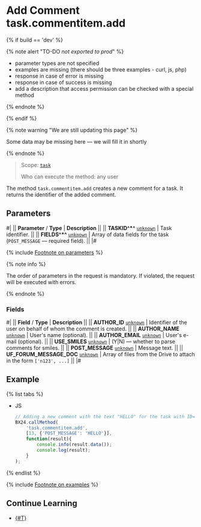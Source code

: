 # Add Comment task.commentitem.add

{% if build == 'dev' %}

{% note alert "TO-DO _not exported to prod_" %}

- parameter types are not specified
- examples are missing (there should be three examples - curl, js, php)
- response in case of error is missing
- response in case of success is missing
- add a description that access permission can be checked with a special method

{% endnote %}

{% endif %}

{% note warning "We are still updating this page" %}

Some data may be missing here — we will fill it in shortly

{% endnote %}

> Scope: [`task`](../../scopes/permissions.md)
>
> Who can execute the method: any user

The method `task.commentitem.add` creates a new comment for a task. It returns the identifier of the added comment.

## Parameters

#|
|| **Parameter** / **Type** | **Description** ||
|| **TASKID^*^**
[`unknown`](../../data-types.md) | Task identifier. ||
|| **FIELDS^*^**
[`unknown`](../../data-types.md) | Array of data fields for the task (`POST_MESSAGE` — required field). ||
|#

{% include [Footnote on parameters](../../../_includes/required.md) %}

{% note info %}

The order of parameters in the request is mandatory. If violated, the request will be executed with errors.

{% endnote %}

### Fields

#|
|| **Field** / **Type** | **Description** ||
|| **AUTHOR_ID**
[`unknown`](../../data-types.md) | Identifier of the user on behalf of whom the comment is created. ||
|| **AUTHOR_NAME**
[`unknown`](../../data-types.md) | User's name (optional). ||
|| **AUTHOR_EMAIL**
[`unknown`](../../data-types.md) | User's e-mail (optional). ||
|| **USE_SMILES**
[`unknown`](../../data-types.md) | (Y\|N) — whether to parse comments for smiles. ||
|| **POST_MESSAGE**
[`unknown`](../../data-types.md) | Message text. ||
|| **UF_FORUM_MESSAGE_DOC**
[`unknown`](../../data-types.md) | Array of files from the Drive to attach in the form `['n123', ...]` ||
|#

## Example

{% list tabs %}

- JS

    ```js
    // Adding a new comment with the text "HELLO" for the task with ID=13
    BX24.callMethod(
        'task.commentitem.add',
        [13, {'POST_MESSAGE': 'HELLO'}],
        function(result){
            console.info(result.data());
            console.log(result);
        }
    );
    ```

{% endlist %}

{% include [Footnote on examples](../../../_includes/examples.md) %}

## Continue Learning

- [{#T}](../../../tutorials/tasks/how-to-create-comment-with-file.md)
